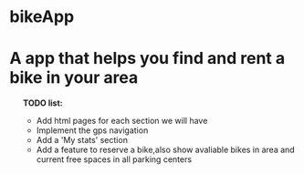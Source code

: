 # bikeApp
<h1> A app that helps you find and rent a bike in your area</h1>
  <ul><b>TODO list:</b><ul>
    <li>Add html pages for each section we will have</li>
    <li>Implement the gps navigation</li>
    <li>Add a 'My stats' section</li>
    <li>Add a feature to reserve a bike,also show avaliable bikes in area and current free spaces in all parking centers</li>

